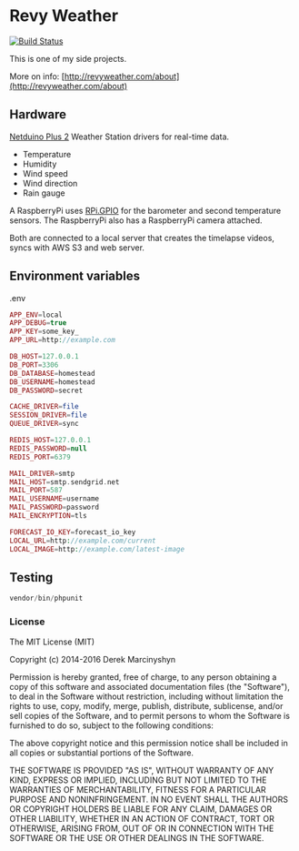 # Revy Weather

[![Build Status](https://travis-ci.org/DerekMarcinyshyn/revyweather-laravel.svg?branch=master)](https://travis-ci.org/DerekMarcinyshyn/revyweather-laravel)

This is one of my side projects.

More on info: [http://revyweather.com/about](http://revyweather.com/about)

## Hardware

[Netduino Plus 2](https://github.com/DerekMarcinyshyn/MonasheeWeatherStation)
Weather Station drivers for real-time data.
* Temperature
* Humidity
* Wind speed
* Wind direction
* Rain gauge

A RaspberryPi uses [RPi.GPIO](https://pypi.python.org/pypi/RPi.GPIO) for the barometer and second temperature sensors. The RaspberryPi also has a RaspberryPi camera attached.

Both are connected to a local server that creates the timelapse videos, syncs with AWS S3 and web server.

## Environment variables

.env

```php
APP_ENV=local
APP_DEBUG=true
APP_KEY=some_key_
APP_URL=http://example.com

DB_HOST=127.0.0.1
DB_PORT=3306
DB_DATABASE=homestead
DB_USERNAME=homestead
DB_PASSWORD=secret

CACHE_DRIVER=file
SESSION_DRIVER=file
QUEUE_DRIVER=sync

REDIS_HOST=127.0.0.1
REDIS_PASSWORD=null
REDIS_PORT=6379

MAIL_DRIVER=smtp
MAIL_HOST=smtp.sendgrid.net
MAIL_PORT=587
MAIL_USERNAME=username
MAIL_PASSWORD=password
MAIL_ENCRYPTION=tls

FORECAST_IO_KEY=forecast_io_key
LOCAL_URL=http://example.com/current
LOCAL_IMAGE=http://example.com/latest-image
```

## Testing
```php
vendor/bin/phpunit
```

### License

The MIT License (MIT)

Copyright (c) 2014-2016 Derek Marcinyshyn

Permission is hereby granted, free of charge, to any person obtaining a copy
of this software and associated documentation files (the "Software"), to deal
in the Software without restriction, including without limitation the rights
to use, copy, modify, merge, publish, distribute, sublicense, and/or sell
copies of the Software, and to permit persons to whom the Software is
furnished to do so, subject to the following conditions:

The above copyright notice and this permission notice shall be included in
all copies or substantial portions of the Software.

THE SOFTWARE IS PROVIDED "AS IS", WITHOUT WARRANTY OF ANY KIND, EXPRESS OR
IMPLIED, INCLUDING BUT NOT LIMITED TO THE WARRANTIES OF MERCHANTABILITY,
FITNESS FOR A PARTICULAR PURPOSE AND NONINFRINGEMENT. IN NO EVENT SHALL THE
AUTHORS OR COPYRIGHT HOLDERS BE LIABLE FOR ANY CLAIM, DAMAGES OR OTHER
LIABILITY, WHETHER IN AN ACTION OF CONTRACT, TORT OR OTHERWISE, ARISING FROM,
OUT OF OR IN CONNECTION WITH THE SOFTWARE OR THE USE OR OTHER DEALINGS IN
THE SOFTWARE.